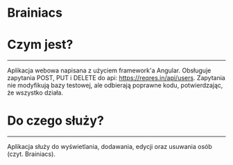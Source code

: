 # Brainiacs

# Czym jest?
________________________________________________
Aplikacja webowa napisana z użyciem framework'a Angular.
Obsługuje zapytania POST, PUT i DELETE do api: https://reqres.in/api/users.
Zapytania nie modyfikują bazy testowej, ale 
odbierają poprawne kodu, potwierdzając, że wszystko działa.


# Do czego służy?
________________________________________________
Aplikacja służy do wyświetlania, dodawania, edycji oraz usuwania osób
(czyt. Brainiacs).
